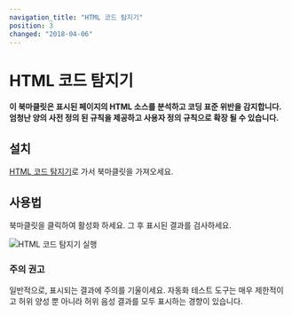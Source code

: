 ```yaml
---
navigation_title: "HTML 코드 탐지기"
position: 3
changed: "2018-04-06"
---
```


# HTML 코드 탐지기

**이 북마클릿은 표시된 페이지의 HTML 소스를 분석하고 코딩 표준 위반을 감지합니다. 엄청난 양의 사전 정의 된 규칙을 제공하고 사용자 정의 규칙으로 확장 될 수 있습니다.**

## 설치

[HTML 코드 탐지기](http://squizlabs.github.io/HTML_CodeSniffer/)로 가서 북마클릿을 가져오세요.

## 사용법

북마클릿을 클릭하여 활성화 하세요. 그 후 표시된 결과를 검사하세요.

![HTML 코드 탐지기 실행](_media/bookmarklet-html_codesniffer-in-action.png)

### 주의 권고

일반적으로, 표시되는 결과에 주의를 기울이세요. 자동화 테스트 도구는 매우 제한적이고 허위 양성 뿐 아니라 허위 음성 결과를 모두 표시하는 경향이 있습니다.